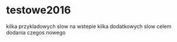 # testowe2016
kilka przykladowych slow na wstepie
kilka dodatkowych slow celem dodania czegos nowego

